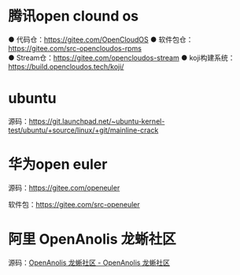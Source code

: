 # 腾讯open clound os

● 代码仓：https://gitee.com/OpenCloudOS 
● 软件包仓：https://gitee.com/src-opencloudos-rpms  
● Stream仓：https://gitee.com/opencloudos-stream 
● koji构建系统：https://build.opencloudos.tech/koji/

# ubuntu

源码：https://git.launchpad.net/~ubuntu-kernel-test/ubuntu/+source/linux/+git/mainline-crack

# 华为open euler

源码：https://gitee.com/openeuler

软件包：https://gitee.com/src-openeuler

# 阿里 OpenAnolis 龙蜥社区

源码：[OpenAnolis 龙蜥社区 - OpenAnolis 龙蜥社区](https://gitee.com/openanolis)
